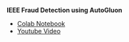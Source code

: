**IEEE Fraud Detection using AutoGluon**
- [Colab Notebook](https://colab.research.google.com/drive/1yBuXDVBh5FBd9msPBp8SlRR6KLJzSfz2?usp=sharing)
- [Youtube Video](https://youtu.be/jkd8B_NG5e8)
